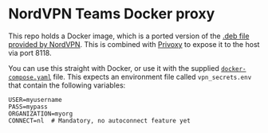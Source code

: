 # NordVPN Teams Docker proxy

This repo holds a Docker image, which is a ported version of the
[.deb file provided by NordVPN](https://nordvpnteams.com/download/linux/). This is combined with
[Privoxy](https://www.privoxy.org/) to expose it to the host via port 8118.

You can use this straight with Docker, or use it with the supplied [`docker-compose.yaml`](./docker-compose.yaml) file.
This expects an environment file called `vpn_secrets.env` that contain the following variables:

```
USER=myusername
PASS=mypass
ORGANIZATION=myorg
CONNECT=nl  # Mandatory, no autoconnect feature yet
```

